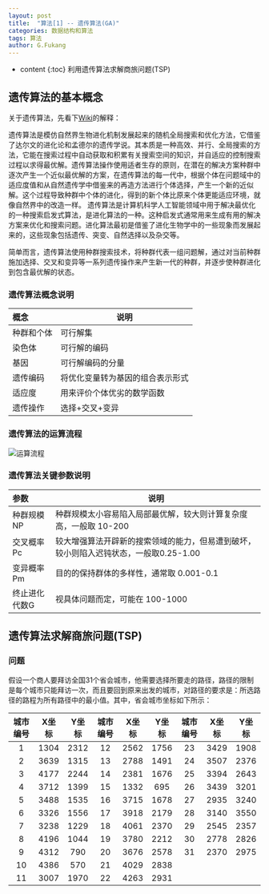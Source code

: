 ```yaml
---
layout: post
title:  "算法[1] -- 遗传算法(GA)"
categories: 数据结构和算法
tags: 算法
author: G.Fukang
---
```


* content
{:toc}
利用遗传算法求解商旅问题(TSP)



## 遗传算法的基本概念 

关于遗传算法，先看下[Wiki](https://www.wikiwand.com/zh-hans/%E9%81%97%E4%BC%A0%E7%AE%97%E6%B3%95)的解释：

遗传算法是模仿自然界生物进化机制发展起来的随机全局搜索和优化方法，它借鉴了达尔文的进化论和孟德尔的遗传学说。其本质是一种高效、并行、全局搜索的方法，它能在搜索过程中自动获取和积累有关搜索空间的知识，并自适应的控制搜索过程以求得最优解。遗传算法操作使用适者生存的原则，在潜在的解决方案种群中逐次产生一个近似最优解的方案，在遗传算法的每一代中，根据个体在问题域中的适应度值和从自然遗传学中借鉴来的再造方法进行个体选择，产生一个新的近似解。这个过程导致种群中个体的进化，得到的新个体比原来个体更能适应环境，就像自然界中的改造一样。 
遗传算法是计算机科学人工智能领域中用于解决最优化的一种搜索启发式算法，是进化算法的一种。这种启发式通常用来生成有用的解决方案来优化和搜索问题。进化算法最初是借鉴了进化生物学中的一些现象而发展起来的，这些现象包括遗传、突变、自然选择以及杂交等。

简单而言，遗传算法使用种群搜索技术，将种群代表一组问题解，通过对当前种群施加选择、交叉和变异等一系列遗传操作来产生新一代的种群，并逐步使种群进化到包含最优解的状态。

### 遗传算法概念说明

| 概念    | 说明               |
| :---- | ---------------- |
| 种群和个体 | 可行解集             |
| 染色体   | 可行解的编码           |
| 基因    | 可行解编码的分量         |
| 遗传编码  | 将优化变量转为基因的组合表示形式 |
| 适应度   | 用来评价个体优劣的数学函数    |
| 遗传操作  | 选择+交叉+变异         |

### 遗传算法的运算流程

![运算流程](http://ww1.sinaimg.cn/mw690/005WLTaUly1fnrhy6238kj30gr0lsmy6.jpg)

### 遗传算法关键参数说明

| 参数      | 说明                                       |
| :------ | ---------------------------------------- |
| 种群规模 NP | 种群规模太小容易陷入局部最优解，较大则计算复杂度高，一般取 10-200     |
| 交叉概率 Pc | 较大增强算法开辟新的搜索领域的能力，但易遭到破坏，较小则陷入迟钝状态，一般取0.25-1.00 |
| 变异概率 Pm | 目的的保持群体的多样性，通常取 0.001-0.1                |
| 终止进化代数G | 视具体问题而定，可能在 100-1000                     |

## 遗传算法求解商旅问题(TSP)

### 问题

假设一个商人要拜访全国31个省会城市，他需要选择所要走的路径，路径的限制是每个城市只能拜访一次，而且要回到原来出发的城市，对路径的要求是：所选路径的路程为所有路径中的最小值。其中，省会城市坐标如下所示：

| 城市编号 | X坐标  | Y坐标  | 城市编号 | X坐标  | Y坐标  | 城市编号 | X坐标  | Y坐标  |
| :--: | :--: | :--: | :--: | :--: | :--: | :--: | :--: | :--: |
|  1   | 1304 | 2312 |  12  | 2562 | 1756 |  23  | 3429 | 1908 |
|  2   | 3639 | 1315 |  13  | 2788 | 1491 |  24  | 3507 | 2376 |
|  3   | 4177 | 2244 |  14  | 2381 | 1676 |  25  | 3394 | 2643 |
|  4   | 3712 | 1399 |  15  | 1332 | 695  |  26  | 3439 | 3201 |
|  5   | 3488 | 1535 |  16  | 3715 | 1678 |  27  | 2935 | 3240 |
|  6   | 3326 | 1556 |  17  | 3918 | 2179 |  28  | 3140 | 3550 |
|  7   | 3238 | 1229 |  18  | 4061 | 2370 |  29  | 2545 | 2357 |
|  8   | 4196 | 1044 |  19  | 3780 | 2212 |  30  | 2778 | 2826 |
|  9   | 4312 | 790  |  20  | 3676 | 2578 |  31  | 2370 | 2975 |
|  10  | 4386 | 570  |  21  | 4029 | 2838 |      |      |      |
|  11  | 3007 | 1970 |  22  | 4263 | 2931 |      |      |      |

